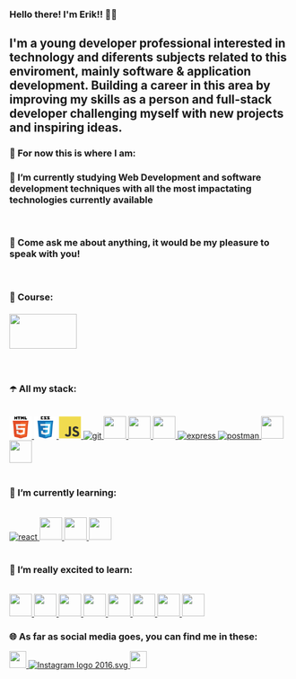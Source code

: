 ### Hello there! I'm Erik!! 👋😁

<h2>I'm a young developer professional interested in technology and diferents subjects related to this enviroment, mainly software & application development. 
Building a career in this area by improving my skills as a person and full-stack developer challenging myself with new projects and inspiring ideas.</h2>
<h3>📌 For now this is where I am:</h3>

<h3 style="text-align: left;">🔭 I’m currently studying Web Development and software development techniques with all the most impactating technologies currently available</h3>
<br>
<h3 style="text-align: left;">💬 Come ask me about anything, it would be my pleasure to speak with you!</h3>
<br>
<h3 style="text-align: left;">🧠 Course:
  <br>
  <br>
  <a href="https://www.rocketseat.com.br/" target="_blank">
    <img src="https://miro.medium.com/max/1200/1*fs0ScMc45X9QEwno8G414A.png" width="120" height="62"/>
   </a>
</h3>
<br>
<h3 style="text-align: left;">☂️ All my stack: </h3>
<br>
<a href="https://www.w3.org/html/" target="_blank">
    <img src="https://raw.githubusercontent.com/devicons/devicon/master/icons/html5/html5-original-wordmark.svg" alt="html5" width="40" height="40"/> 
  </a>
 <a href="https://www.w3schools.com/css/" target="_blank"> 
    <img src="https://raw.githubusercontent.com/devicons/devicon/master/icons/css3/css3-original-wordmark.svg" alt="css3" width="40" height="40"/> 
  </a>
   <a href="https://developer.mozilla.org/en-US/docs/Web/JavaScript" target="_blank">
    <img src="https://raw.githubusercontent.com/devicons/devicon/master/icons/javascript/javascript-original.svg" alt="javascript" width="40" height="40"/>
  </a>
  <a href="https://git-scm.com/" target="_blank"> 
    <img src="https://www.vectorlogo.zone/logos/git-scm/git-scm-icon.svg" alt="git" width="40" height="40"/> 
  </a>
  <a href="github.com" target="_blank">
     <img src="https://cdn.jsdelivr.net/gh/devicons/devicon/icons/github/github-original.svg" width="40" height="40"/>
  </a>
  <a href="https://www.cypress.io/" target="_blank"> 
    <img src="https://miro.medium.com/max/364/0*JAWNOBEDxJLXxHUj.png" width="40" height="40"/>
  </a>  
  <a href="https://nodejs.org" target="_blank"> 
    <img src="https://cdn.jsdelivr.net/gh/devicons/devicon/icons/nodejs/nodejs-plain.svg" width="40" height="40"/> 
  </a>
   <a href="https://expressjs.com" target="_blank"> 
    <img src="https://cdn.jsdelivr.net/gh/devicons/devicon/icons/express/express-original.svg" alt="express" width="40" height="40"/>
  </a>
<a href="https://insomnia.rest/" target="_blank">
    <img src="https://seeklogo.com/images/I/insomnia-logo-A35E09EB19-seeklogo.com.png" alt="postman" width="40" height="40"/>
  </a>
 <a href="https://www.sqlite.org/index.html" target="_blank">
   <img src="https://upload.wikimedia.org/wikipedia/commons/9/97/Sqlite-square-icon.svg" / width="40" height="40"/>
  </a>
 <a href="https://knexjs.org/" target="_blank">
   <img src="https://seeklogo.com/images/K/knexjs-logo-30104DC5C6-seeklogo.com.png?v=637829616460000000" / width="40" height="40"/>
  </a>
  </a>  
  <br>
  <br>
<h3 style="text-align: left;">🌱 I’m currently learning:</h3>
<br>
  <a href="https://reactjs.org/" target="_blank">
    <img src="https://cdn.jsdelivr.net/gh/devicons/devicon/icons/react/react-original.svg"  alt="react" width="40" height="40"/>
  </a>
 <a href="https://www.docker.com/" target="_blank">
   <img src="https://cdn.jsdelivr.net/gh/devicons/devicon/icons/docker/docker-plain-wordmark.svg"width="40" height="40"/> 
  </a>  
  <a href="https://vitejs.dev/" target="_blank">
   <img src="https://www.svgrepo.com/show/354521/vitejs.svg" width="40" height="40"/> 
  </a>  
  <a href="https://styled-components.com/" target="_blank">
   <img src="https://cdn.worldvectorlogo.com/logos/styled-components-1.svg" width="40" height="40"/> 
  </a>  
<br>
<br>
<h3 style="text-align: left;">🎯 I’m really excited to learn: </h3>
<br>
 <a href="https://reactnative.dev/" target="_blank">
   <img src="https://raw.githubusercontent.com/kristerkari/react-native-svg-transformer/HEAD/images/react-native-logo.png" / width="40" height="40"/>
  </a>
   <a href="https://nextjs.org/" target="_blank">
     <img src="https://cdn.jsdelivr.net/gh/devicons/devicon/icons/nextjs/nextjs-original.svg" width="40" height="40"/>
  </a>
  <a href="https://www.typescriptlang.org/">
    <img src="https://cdn.jsdelivr.net/gh/devicons/devicon/icons/typescript/typescript-original.svg" width="40" height="40"/>
  </a>
  <a href="https://graphql.org/">
    <img src="https://cdn.jsdelivr.net/gh/devicons/devicon/icons/graphql/graphql-plain.svg" width="40" height="40"/>
  </a>
  <a href="https://sass-lang.com/">
   <img src="https://cdn.jsdelivr.net/gh/devicons/devicon/icons/sass/sass-original.svg" width="40" height="40"/>
  </a>
  <a href="https://tailwindcss.com/">
   <img src="https://cdn.jsdelivr.net/gh/devicons/devicon/icons/tailwindcss/tailwindcss-plain.svg" width="40" height="40"/>
  </a>
  <a href="https://vuejs.org/">
<img src="https://cdn.jsdelivr.net/gh/devicons/devicon/icons/vuejs/vuejs-original-wordmark.svg" width="40" height="40"/>
  </a>
    <a href="https://www.mongodb.com/" target="_blank">
   <img src="https://cdn.jsdelivr.net/gh/devicons/devicon/icons/mongodb/mongodb-original.svg" / width="40" height="40"/>
  </a>
<br>

<h3 style="text-align: left;">🌐 As far as social media goes, you can find me in these:</h3>
<p style="text-align: left;">
  <a href="https://www.linkedin.com/in/erik-oliveira-9aa589183/" target="blank" color="FFFFFF">
    <img src="https://cdn.jsdelivr.net/gh/devicons/devicon/icons/linkedin/linkedin-original.svg" height="30" width="30" />
  </a>
  <a href="https://instagram.com/eaoerik" target="blank" color="FFFFFF">
   <img src="https://cdn-icons-png.flaticon.com/512/2111/2111463.png" alt="Instagram logo 2016.svg" height="30" width="30" />   
  </a>
  <a href="mailto:ol.erik0107@gmail.com" target="blank" color="FFFFFF">
    <img style="text-align: center;" src="https://upload.wikimedia.org/wikipedia/commons/7/7e/Gmail_icon_%282020%29.svg" height="30" width="30" />
    <br>
  </a>
 
   </p>


